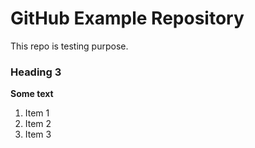 # GitHub Example Repository

This repo is testing purpose.

### Heading 3

**Some text**

1. Item 1
2. Item 2
3. Item 3
